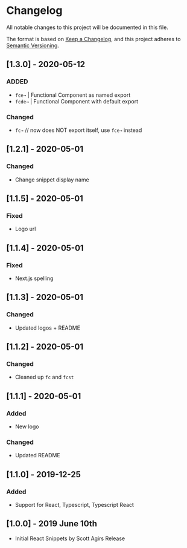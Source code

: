 # Changelog

All notable changes to this project will be documented in this file.

The format is based on [Keep a Changelog](https://keepachangelog.com/en/1.0.0/),
and this project adheres to [Semantic Versioning](https://semver.org/spec/v2.0.0.html).

## [1.3.0] - 2020-05-12

### ADDED

- `fce→` | Functional Component as named export
- `fcde→` | Functional Component with default export

### Changed

- `fc→` // now does NOT export itself, use `fce→` instead

## [1.2.1] - 2020-05-01

### Changed

- Change snippet display name

## [1.1.5] - 2020-05-01

### Fixed

- Logo url

## [1.1.4] - 2020-05-01

### Fixed

- Next.js spelling

## [1.1.3] - 2020-05-01

### Changed

- Updated logos + README

## [1.1.2] - 2020-05-01

### Changed

- Cleaned up `fc` and `fcst`

## [1.1.1] - 2020-05-01

### Added

- New logo

### Changed

- Updated README

## [1.1.0] - 2019-12-25

### Added

- Support for React, Typescript, Typescript React

## [1.0.0] - 2019 June 10th

- Initial React Snippets by Scott Agirs Release
